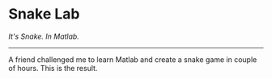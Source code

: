 # Snake Lab
_It's Snake. In Matlab._

---

A friend challenged me to learn Matlab and create a snake game in couple of hours. This is the result.
